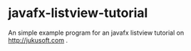 # javafx-listview-tutorial
An simple example program for an javafx listview tutorial on http://jukusoft.com .
